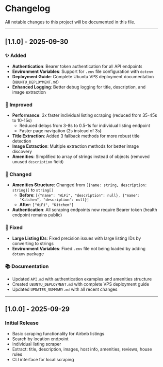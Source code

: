 # Changelog

All notable changes to this project will be documented in this file.

---

## [1.1.0] - 2025-09-30

### ✨ Added
- **Authentication**: Bearer token authentication for all API endpoints
- **Environment Variables**: Support for `.env` file configuration with `dotenv`
- **Deployment Guide**: Complete Ubuntu VPS deployment documentation (`UBUNTU_DEPLOYMENT.md`)
- **Enhanced Logging**: Better debug logging for title, description, and image extraction

### 🚀 Improved
- **Performance**: 3x faster individual listing scraping (reduced from 35-45s to 10-15s)
  - Reduced delays from 3-8s to 0.5-1s for individual listing endpoint
  - Faster page navigation (2s instead of 3s)
- **Title Extraction**: Added 3 fallback methods for more robust title detection
- **Image Extraction**: Multiple extraction methods for better image discovery
- **Amenities**: Simplified to array of strings instead of objects (removed unused `description` field)

### 🔧 Changed
- **Amenities Structure**: Changed from `[{name: string, description: string}]` to `string[]`
  - **Before**: `[{"name": "WiFi", "description": null}, {"name": "Kitchen", "description": null}]`
  - **After**: `["WiFi", "Kitchen"]`
- **Authentication**: All scraping endpoints now require Bearer token (health endpoint remains public)

### 🐛 Fixed
- **Large Listing IDs**: Fixed precision issues with large listing IDs by converting to strings
- **Environment Variables**: Fixed `.env` file not being loaded by adding `dotenv` package

### 📚 Documentation
- Updated `API.md` with authentication examples and amenities structure
- Created `UBUNTU_DEPLOYMENT.md` with complete VPS deployment guide
- Updated `UPDATES_SUMMARY.md` with all recent changes

---

## [1.0.0] - 2025-09-29

### Initial Release
- Basic scraping functionality for Airbnb listings
- Search by location endpoint
- Individual listing scraper
- Extract: title, description, images, host info, amenities, reviews, house rules
- CLI interface for local scraping
